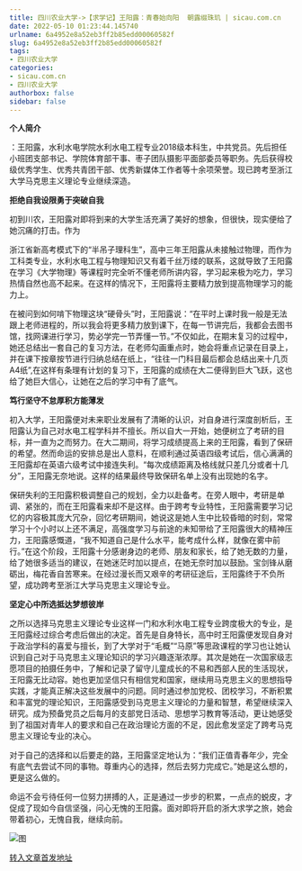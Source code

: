 ```yaml
---
title: 四川农业大学->【求学记】王阳露：青春始向阳  朝露缀珠玑 | sicau.com.cn
date: 2022-05-10 01:23:44.145740
urlname: 6a4952e8a52eb3ff2b85edd00060582f
slug: 6a4952e8a52eb3ff2b85edd00060582f
tags: 
- 四川农业大学
categories:
- sicau.com.cn
- 四川农业大学
authorbox: false
sidebar: false
---
```

**个人简介**

：王阳露，水利水电学院水利水电工程专业2018级本科生，中共党员。先后担任小班团支部书记、学院体育部干事、枣子团队摄影平面部委员等职务。先后获得校级优秀学生、优秀共青团干部、优秀新媒体工作者等十余项荣誉。现已跨考至浙江大学马克思主义理论专业继续深造。

**拒绝自我设限勇于突破自我**

初到川农，王阳露对即将到来的大学生活充满了美好的想象，但很快，现实便给了她沉痛的打击。作为
<!--more-->
浙江省新高考模式下的“半吊子理科生”，高中三年王阳露从未接触过物理，而作为工科类专业，水利水电工程与物理知识又有着千丝万缕的联系，这就导致了王阳露在学习《大学物理》等课程时完全听不懂老师所讲内容，学习起来极为吃力，学习热情自然也高不起来。在这样的情况下，王阳露将主要精力放到提高物理学习的能力上。

在被问到如何啃下物理这块“硬骨头”时，王阳露说：“在平时上课时我一般是无法跟上老师进程的，所以我会将更多精力放到课下，在每一节讲完后，我都会去图书馆，找网课进行学习，势必学完一节弄懂一节。”不仅如此，在期末复习的过程中，她还总结出一套自己的复习方法，在老师勾画重点时，她会将重点记录在目录上，并在课下按章按节进行归纳总结在纸上，“往往一门科目最后都会总结出来十几页A4纸”,在这样有条理有计划的复习下，王阳露的成绩在大二便得到巨大飞跃，这也给了她巨大信心，让她在之后的学习中有了底气。

**笃行坚守不怠厚积方能薄发**

初入大学，王阳露便对未来职业发展有了清晰的认识，对自身进行深度剖析后，王阳露认为自己对水电工程学科并不擅长。所以自大一开始，她便树立了考研的目标，并一直为之而努力。在大二期间，将学习成绩提高上来的王阳露，看到了保研的希望。然而命运的安排总是出人意料，在顺利通过英语四级考试后，信心满满的王阳露却在英语六级考试中接连失利。“每次成绩距离及格线就只差几分或者十几分”，王阳露无奈地说。这样的结果最终导致保研名单上没有出现她的名字。

保研失利的王阳露积极调整自己的规划，全力以赴备考。在旁人眼中，考研是单调、紧张的，而在王阳露看来却不是这样。由于跨考专业特性，王阳露需要学习记忆的内容极其庞大冗杂，回忆考研期间，她说这是她人生中比较昏暗的时刻，常常学习十个小时以上还不满足，高强度学习与前途的未知带给了王阳露很大的精神压力，王阳露感慨道，“我不知道自己是什么水平，能考成什么样，就像在雾中前行。”在这个阶段，王阳露十分感谢身边的老师、朋友和家长，给了她无数的力量，给了她很多适当的建议，在她迷茫时加以提点，在她无奈时加以鼓励。宝剑锋从磨砺出，梅花香自苦寒来。在经过漫长而又艰辛的考研征途后，王阳露终于不负所望，成功跨考至浙江大学马克思主义理论专业。

**坚定心中所选抵达梦想彼岸**

之所以选择马克思主义理论专业这样一门和水利水电工程专业跨度极大的专业，是王阳露经过综合考虑后做出的决定。首先是自身特长，高中时王阳露便发现自身对于政治学科的喜爱与擅长，到了大学对于“毛概”“马原”等思政课程的学习也让她认识到自己对于马克思主义理论知识的学习兴趣逐渐浓厚。其次是她在一次国家级志愿项目的拍摄任务中，了解和记录了留守儿童成长的不易和西部人民的生活现状，王阳露无比动容。她也更加坚信只有相信党和国家，继续用马克思主义的思想指导实践，才能真正解决这些发展中的问题。同时通过参加党校、团校学习，不断积累和丰富党的理论知识，王阳露感受到马克思主义理论的力量和智慧，希望继续深入研究。成为预备党员之后每月的支部党日活动、思想学习教育等活动，更让她感受到了祖国对青年人的要求和自己在政治理论方面的不足，因此愈发坚定了跨考马克思主义理论专业的决心。

对于自己的选择和以后要走的路，王阳露坚定地认为：“我们正值青春年少，完全有底气去尝试不同的事物。尊重内心的选择，然后去努力完成它。”她是这么想的，更是这么做的。

命运不会亏待任何一位努力拼搏的人，正是通过一步步的积累，一点点的蜕皮，才促成了现如今自信坚强，问心无愧的王阳露。面对即将开启的浙大求学之旅，她会带着初心，无愧自我，继续向前。

![图](https://news.sicau.edu.cn/__local/5/6E/DF/D00736AD911A75DAAA1733260F5_F5FE9907_122BF.png)

[转入文章首发地址](https://news.sicau.edu.cn/info/1078/67697.htm)